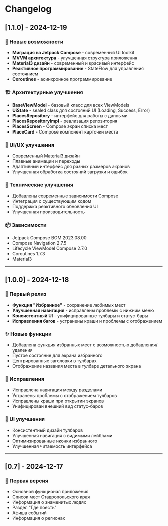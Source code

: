 # Changelog

## [1.1.0] - 2024-12-19

### 🚀 Новые возможности
- **Миграция на Jetpack Compose** - современный UI toolkit
- **MVVM архитектура** - улучшенная структура приложения
- **Material3 дизайн** - современный и красивый интерфейс
- **Реактивное программирование** - StateFlow для управления состоянием
- **Coroutines** - асинхронное программирование

### 🏗️ Архитектурные улучшения
- **BaseViewModel** - базовый класс для всех ViewModels
- **UiState** - sealed class для состояний UI (Loading, Success, Error)
- **PlacesRepository** - интерфейс для работы с данными
- **PlacesRepositoryImpl** - реализация репозитория
- **PlacesScreen** - Compose экран списка мест
- **PlaceCard** - Compose компонент карточки места

### 📱 UI/UX улучшения
- Современный Material3 дизайн
- Плавные анимации и переходы
- Адаптивный интерфейс для разных размеров экранов
- Улучшенная обработка состояний загрузки и ошибок

### 🔧 Технические улучшения
- Добавлены современные зависимости Compose
- Интеграция с существующим кодом
- Поддержка реактивного обновления UI
- Улучшенная производительность

### 📦 Зависимости
- Jetpack Compose BOM 2023.08.00
- Compose Navigation 2.7.5
- Lifecycle ViewModel Compose 2.7.0
- Coroutines 1.7.3
- Material3

---

## [1.0.0] - 2024-12-18

### 🎉 Первый релиз
- **Функция "Избранное"** - сохранение любимых мест
- **Улучшенная навигация** - исправлены проблемы с нижним меню
- **Консистентный UI** - унифицированные тулбары и статус-бары
- **Исправления багов** - устранены краши и проблемы с отображением

### ✨ Новые функции
- Добавлена функция избранных мест с возможностью добавления/удаления
- Пустое состояние для экрана избранного
- Центрированные заголовки в тулбарах
- Отображение названия места в тулбаре детального экрана

### 🐛 Исправления
- Исправлена навигация между разделами
- Устранены проблемы с отображением тулбаров
- Исправлены краши при открытии экранов
- Унифицирован внешний вид статус-баров

### 📱 UI улучшения
- Консистентный дизайн тулбаров
- Улучшенная навигация с видимыми лейблами
- Оптимизированные иконки избранного
- Улучшенная читаемость интерфейса

---

## [0.7] - 2024-12-17

### 🚀 Первая версия
- Основной функционал приложения
- Список мест Ставропольского края
- Информация о знаменитых людях
- Раздел "Где поесть"
- Афиша событий
- Информация о регионах
